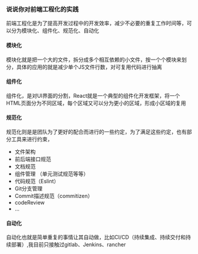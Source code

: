 ### 说说你对前端工程化的实践
前端工程化是为了提高开发过程中的开发效率，减少不必要的重复工作时间等，可以分为模块化、组件化、规范化、自动化
#### 模块化
模块化就是把一个大的文件，拆分成多个相互依赖的小文件，按一个个模块来划分，具体的应用的就是减少单个JS文件行数，对可复用代码进行抽离
#### 组件化
组件化，是对UI界面的分割，React就是一个典型的组件化开发框架，将一个HTML页面分为不同区域，每个区域又可以分为更小的区域，形成小区域的复用
#### 规范化
规范化则是是团队为了更好的配合而进行的一些约定，为了满足这些约定，也有部分工具来进行约束，
+ 文件架构
+ 前后端接口规范
+ 文档规范
+ 组件管理 （单元测试规范等等）
+ 代码规范（Eslint）
+ Git分支管理
+ Commit描述规范（commitizen）
+ codeReview
+ ...
#### 自动化
自动化也就是简单重复的事情让其自动做，比如CI/CD（持续集成、持续交付和持续部署）,我目前只接触过gitlab、Jenkins、rancher
